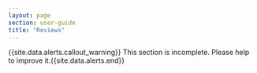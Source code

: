 ```yaml
---
layout: page
section: user-guide
title: "Reviews"
---
```


{{site.data.alerts.callout_warning}} This section is incomplete. Please help to improve it.{{site.data.alerts.end}} 